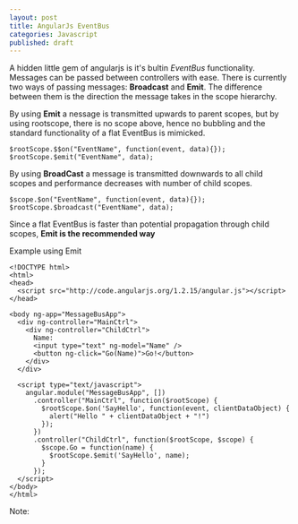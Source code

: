 ```yaml
---
layout: post
title: AngularJs EventBus
categories: Javascript
published: draft
---
```


A hidden little gem of angularjs is it's bultin *EventBus* functionality.
Messages can be passed between controllers with ease.
There is currently two ways of passing messages: **Broadcast** and **Emit**.
The difference between them is the direction the message takes in the scope hierarchy.

By using **Emit** a nessage is transmitted upwards to parent scopes, but by using rootscope, there is no scope above, hence no bubbling and the standard functionality of a flat EventBus is mimicked.

	$rootScope.$$on("EventName", function(event, data){});
	$rootScope.$emit("EventName", data);

By using **BroadCast** a message is transmitted downwards to all child scopes and performance decreases with number of child scopes.
	
	$scope.$on("EventName", function(event, data){});
	$rootScope.$broadcast("EventName", data);

Since a flat EventBus is faster than potential propagation through child scopes, **Emit is the recommended way**

Example using Emit

	<!DOCTYPE html>
	<html>
	<head>
	  <script src="http://code.angularjs.org/1.2.15/angular.js"></script>
	</head>
	
	<body ng-app="MessageBusApp">
	  <div ng-controller="MainCtrl">
	    <div ng-controller="ChildCtrl">
	      Name:
	      <input type="text" ng-model="Name" />
	      <button ng-click="Go(Name)">Go!</button>
	    </div>
	  </div>
	
	  <script type="text/javascript">
	    angular.module("MessageBusApp", [])
	      .controller("MainCtrl", function($rootScope) {
	        $rootScope.$on('SayHello', function(event, clientDataObject) {
	          alert("Hello " + clientDataObject + "!")
	        });
	      })
	      .controller("ChildCtrl", function($rootScope, $scope) {
	        $scope.Go = function(name) {
	          $rootScope.$emit('SayHello', name);
	        }
	      });
	  </script>
	</body>
	</html>

Note:
